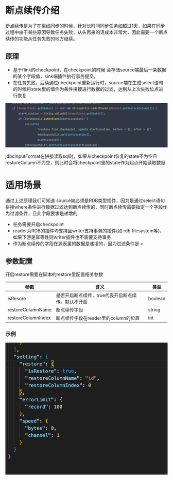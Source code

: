 # 断点续传介绍
断点续传是为了在离线同步的时候，针对长时间同步任务如超过1天，如果在同步过程中由于某些原因导致任务失败，从头再来的话成本非常大，因此需要一个断点续传的功能从任务失败的地方继续。
## 原理

- 基于flink的checkpoint，在checkpoint的时候 会存储source端最后一条数据的某个字段值，sink端插件执行事务提交。
- 在任务失败，后续通过checkpoint重新运行时，source端在生成select语句的时候将state里的值作为条件拼接进行数据的过滤，达到从上次失败位点进行恢复

![image](/doc/restore/restore1.png)

jdbcInputFormat在拼接读取sql时，如果从checkpoint恢复的state不为空且restoreColumn不为空，则此时会将checkpoint里的state作为起点开始读取数据
# 适用场景
通过上述原理我们可知道 source端必须是RDB类型插件，因为是通过select语句拼接where条件进行数据过滤达到断点续传的，同时断点续传需要指定一个字段作为过滤条件，且此字段要求是递增的

- 任务需要开启checkpoint
- reader为RDB的插件均支持且writer支持事务的插件(如 rdb  filesystem等)，如果下游是幂等性则writer插件也不需要支持事务
- 作为断点续传的字段在源表里的数据是递增的，因为过滤条件是 >
## 参数配置
开启restore需要在脚本的restore里配置相关参数

| 参数 | 含义 | 类型 |
| --- | --- | --- |
| isResore | 是否开启断点续传，true代表开启断点续传，默认不开启 | boolean |
| restoreColumnName | 断点续传字段 | string |
| restoreColumnIndex | 断点续传字段在reader里的column的位置 | int |

### 示例
![image](/doc/restore/restore2.png)



